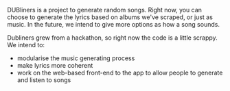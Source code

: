 DUBliners is a project to generate random songs.  Right now, you can choose to generate the lyrics based on albums we've scraped, or just as music.  In the future, we intend to give more options as how a song sounds.

Dubliners grew from a hackathon, so right now the code is a little scrappy.  We intend to:
 - modularise the music generating process
 - make lyrics more coherent
 - work on the web-based front-end to the app to allow people to generate and listen to songs